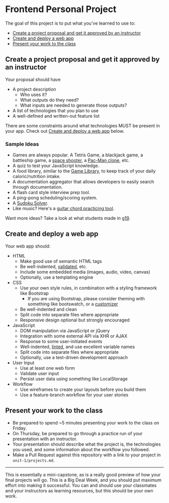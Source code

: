 # Frontend Personal Project

The goal of this project is to put what you've learned to use to:

* [Create a project proposal and get it approved by an instructor](#proposal)
* [Create and deploy a web app](#create-deploy)
* [Present your work to the class](#present)

<a id="proposal"></a>

## Create a project proposal and get it approved by an instructor

Your proposal should have

* A project description
    * Who uses it?
    * What outputs do they need?
    * What inputs are needed to generate those outputs?
* A list of technologies that you plan to use
* A well-defined and written-out feature list

There are some constraints around what technologies MUST be present in your app. Check out [Create and deploy a web app](#create-deploy) below.

### Sample Ideas

* Games are always popular. A Tetris Game, a blackjack game, a battleship game, a [space shooter](http://mmarsella.github.io/Block-Blaster/), a [Pac-Man clone](https://dogparkapp.herokuapp.com/game), etc. 
* A quiz to test your JavaScript knowledge.
* A food library, similar to the [Game Library](https://github.com/gSchool/g11-course-curriculum/tree/master/week05/05_exercises/js-game-library), to keep track of your daily caloric/nutrition intake.
* A documentation aggregator that allows developers to easily search through documentation.
* A flash card style interview prep tool.
* A ping-pong scheduling/scoring system.
* A [Sudoku Solver](http://mherman.org/sudoku-solver/).
* Like music? Here's a [guitar chord practicing tool](http://shastings517.github.io/chordRep/).

Want more ideas? Take a look at what students made in [g19](https://github.com/gSchool/g19-projects/blob/master/unit-1/projects.md).

<a id="create-deploy"></a>

## Create and deploy a web app

Your web app should:

* HTML
    * Make good use of semantic HTML tags
    * Be well-indented, [validated](https://validator.w3.org/nu/), etc.
    * Include some embedded media (images, audio, video, canvas)
    * Optionally, use a templating engine
* CSS
    * Use your own style rules, in combination with a styling framework like Bootstrap
        * If you are using Bootstrap, please consider theming with something like bootswatch, or a [customizer](http://getbootstrap.com/customize/)
    * Be well-indented and clean
    * Split code into separate files where appropriate
    * Responsive design optional but strongly encouraged
* JavaScript
    * DOM manipulation via JavaScript or jQuery
    * Integration with some external API via XHR or AJAX
    * Response to some user-initiated events
    * Well-indented, [linted](http://www.javascriptlint.com/online_lint.php), and use excellent variable names
    * Split code into separate files where appropriate
    * Optionally, use a test-driven development approach
* User Input
    * Use at least one web form
    * Validate user input
    * Persist user data using something like LocalStorage
* Workflow
    * Use wireframes to create your layouts before you build them
    * Use a feature-branch workflow for your user stories

<a id="present"></a>

## Present your work to the class

* Be prepared to spend ~5 minutes presenting your work to the class on Friday. 
* On Thursday, be prepared to go through a practice run of your presentation with an instructor.
* Your presentation should describe what the project is, the technologies you used, and some information about the workflow you followed.
* Make a Pull Request against this repository with a link to your project in `unit-1/projects.md`.

---

This is essentially a mini-capstone, as is a really good preview of how your final projects will go. This is a Big Deal Week, and you should put maximum effort into making it successful. You can and should use your classmates and your instructors as learning resources, but this should be your own work.
